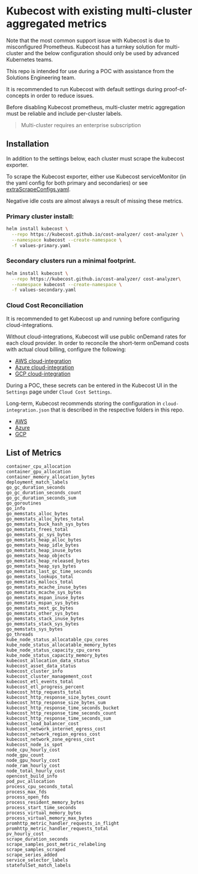 # Kubecost with existing multi-cluster aggregated metrics

Note that the most common support issue with Kubecost is due to misconfigured Prometheus. Kubecost has a turnkey solution for multi-cluster and the below configuration should only be used by advanced Kubernetes teams.

This repo is intended for use during a POC with assistance from the Solutions Engineering team.

It is recommended to run Kubecost with default settings during proof-of-concepts in order to reduce issues.

Before disabling Kubecost prometheus, multi-cluster metric aggregation must be reliable and include per-cluster labels.

 > Multi-cluster requires an enterprise subscription


## Installation

In addition to the settings below, each cluster must scrape the kubecost exporter.

To scrape the Kubecost exporter, either use Kubecost serviceMonitor (in the yaml config for both primary and secondaries) or see [extraScrapeConfigs.yaml](extraScrapeConfigs.yaml).

Negative idle costs are almost always a result of missing these metrics.

### Primary cluster install:

```sh
helm install kubecost \
  --repo https://kubecost.github.io/cost-analyzer/ cost-analyzer \
  --namespace kubecost --create-namespace \
  -f values-primary.yaml
```

### Secondary clusters run a minimal footprint.

```sh
helm install kubecost \
  --repo https://kubecost.github.io/cost-analyzer/ cost-analyzer\
  --namespace kubecost --create-namespace \
  -f values-secondary.yaml
```

### Cloud Cost Reconciliation

It is recommended to get Kubecost up and running before configuring cloud-integrations.

Without cloud-integrations, Kubecost will use public onDemand rates for each cloud provider. In order to reconcile the short-term onDemand costs with actual cloud billing, configure the following:

- [AWS cloud-integration](https://github.com/kubecost/docs/blob/main/aws-out-of-cluster.md)
- [Azure cloud-integration](https://github.com/kubecost/docs/blob/main/azure-out-of-cluster.md)
- [GCP cloud-integration](https://github.com/kubecost/docs/blob/main/gcp-out-of-cluster.md)

During a POC, these secrets can be entered in the Kubecost UI in the `Settings` page under `Cloud Cost Settings`.

Long-term, Kubecost recommends storing the configuration in `cloud-integration.json` that is described in the respective folders in this repo.

- [AWS](../aws/)
- [Azure](../azure/)
- [GCP](../gcp/)

## List of Metrics

```
container_cpu_allocation
container_gpu_allocation
container_memory_allocation_bytes
deployment_match_labels
go_gc_duration_seconds
go_gc_duration_seconds_count
go_gc_duration_seconds_sum
go_goroutines
go_info
go_memstats_alloc_bytes
go_memstats_alloc_bytes_total
go_memstats_buck_hash_sys_bytes
go_memstats_frees_total
go_memstats_gc_sys_bytes
go_memstats_heap_alloc_bytes
go_memstats_heap_idle_bytes
go_memstats_heap_inuse_bytes
go_memstats_heap_objects
go_memstats_heap_released_bytes
go_memstats_heap_sys_bytes
go_memstats_last_gc_time_seconds
go_memstats_lookups_total
go_memstats_mallocs_total
go_memstats_mcache_inuse_bytes
go_memstats_mcache_sys_bytes
go_memstats_mspan_inuse_bytes
go_memstats_mspan_sys_bytes
go_memstats_next_gc_bytes
go_memstats_other_sys_bytes
go_memstats_stack_inuse_bytes
go_memstats_stack_sys_bytes
go_memstats_sys_bytes
go_threads
kube_node_status_allocatable_cpu_cores
kube_node_status_allocatable_memory_bytes
kube_node_status_capacity_cpu_cores
kube_node_status_capacity_memory_bytes
kubecost_allocation_data_status
kubecost_asset_data_status
kubecost_cluster_info
kubecost_cluster_management_cost
kubecost_etl_events_total
kubecost_etl_progress_percent
kubecost_http_requests_total
kubecost_http_response_size_bytes_count
kubecost_http_response_size_bytes_sum
kubecost_http_response_time_seconds_bucket
kubecost_http_response_time_seconds_count
kubecost_http_response_time_seconds_sum
kubecost_load_balancer_cost
kubecost_network_internet_egress_cost
kubecost_network_region_egress_cost
kubecost_network_zone_egress_cost
kubecost_node_is_spot
node_cpu_hourly_cost
node_gpu_count
node_gpu_hourly_cost
node_ram_hourly_cost
node_total_hourly_cost
opencost_build_info
pod_pvc_allocation
process_cpu_seconds_total
process_max_fds
process_open_fds
process_resident_memory_bytes
process_start_time_seconds
process_virtual_memory_bytes
process_virtual_memory_max_bytes
promhttp_metric_handler_requests_in_flight
promhttp_metric_handler_requests_total
pv_hourly_cost
scrape_duration_seconds
scrape_samples_post_metric_relabeling
scrape_samples_scraped
scrape_series_added
service_selector_labels
statefulSet_match_labels
```